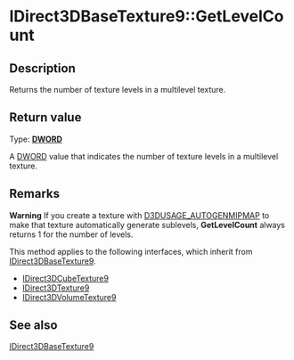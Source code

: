 # IDirect3DBaseTexture9::GetLevelCount

## Description

Returns the number of texture levels in a multilevel texture.

## Return value

Type: **[DWORD](https://learn.microsoft.com/windows/desktop/WinProg/windows-data-types)**

A [DWORD](https://learn.microsoft.com/windows/desktop/WinProg/windows-data-types) value that indicates the number of texture levels in a multilevel texture.

## Remarks

**Warning** If you create a texture with [D3DUSAGE_AUTOGENMIPMAP](https://learn.microsoft.com/windows/desktop/direct3d9/d3dusage) to make that texture automatically generate sublevels, **GetLevelCount** always returns 1 for the number of levels.

This method applies to the following interfaces, which inherit from [IDirect3DBaseTexture9](https://learn.microsoft.com/windows/desktop/api/d3d9helper/nn-d3d9helper-idirect3dbasetexture9).

* [IDirect3DCubeTexture9](https://learn.microsoft.com/windows/desktop/api/d3d9helper/nn-d3d9helper-idirect3dcubetexture9)
* [IDirect3DTexture9](https://learn.microsoft.com/windows/desktop/api/d3d9helper/nn-d3d9helper-idirect3dtexture9)
* [IDirect3DVolumeTexture9](https://learn.microsoft.com/windows/desktop/api/d3d9helper/nn-d3d9helper-idirect3dvolumetexture9)

## See also

[IDirect3DBaseTexture9](https://learn.microsoft.com/windows/desktop/api/d3d9helper/nn-d3d9helper-idirect3dbasetexture9)